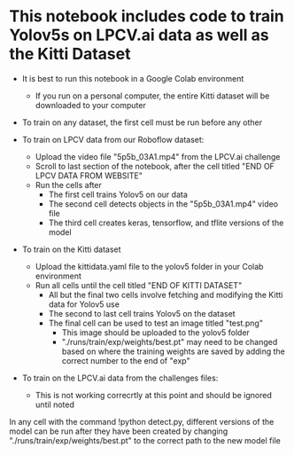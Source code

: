 # This notebook includes code to train Yolov5s on LPCV.ai data as well as the Kitti Dataset

- It is best to run this notebook in a Google Colab environment
  - If you run on a personal computer, the entire Kitti dataset will be downloaded to your computer
- To train on any dataset, the first cell must be run before any other

- To train on LPCV data from our Roboflow dataset:

  - Upload the video file "5p5b_03A1.mp4" from the LPCV.ai challenge
  - Scroll to last section of the notebook, after the cell titled "END OF LPCV DATA FROM WEBSITE"
  - Run the cells after
    - The first cell trains Yolov5 on our data
    - The second cell detects objects in the "5p5b_03A1.mp4" video file
    - The third cell creates keras, tensorflow, and tflite versions of the model

- To train on the Kitti dataset

  - Upload the kittidata.yaml file to the yolov5 folder in your Colab environment
  - Run all cells until the cell titled "END OF KITTI DATASET"
    - All but the final two cells involve fetching and modifying the Kitti data for Yolov5 use
    - The second to last cell trains Yolov5 on the dataset
    - The final cell can be used to test an image titled "test.png"
      - This image should be uploaded to the yolov5 folder
      - "./runs/train/exp/weights/best.pt" may need to be changed based on where the training weights are saved by adding the correct number to the end of "exp"

- To train on the LPCV.ai data from the challenges files:
  - This is not working correcrtly at this point and should be ignored until noted

In any cell with the command !python detect.py, different versions of the model can be run after they have been created by changing "./runs/train/exp/weights/best.pt" to the correct path to the new model file
